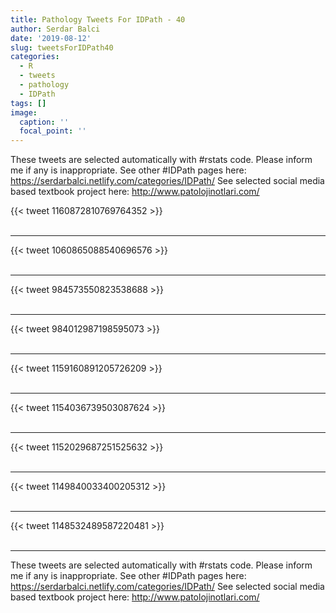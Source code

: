 ```yaml
---
title: Pathology Tweets For IDPath - 40
author: Serdar Balci
date: '2019-08-12'
slug: tweetsForIDPath40
categories:
  - R
  - tweets
  - pathology
  - IDPath
tags: []
image:
  caption: ''
  focal_point: ''
---
```



These tweets are selected automatically with #rstats code. Please inform me if any is inappropriate.
See other #IDPath pages here: https://serdarbalci.netlify.com/categories/IDPath/ 
See selected social media based textbook project here: http://www.patolojinotlari.com/

{{< tweet 1160872810769764352 >}}
<br>
<br>
<hr>
{{< tweet 1060865088540696576 >}}
<br>
<br>
<hr>
{{< tweet 984573550823538688 >}}
<br>
<br>
<hr>
{{< tweet 984012987198595073 >}}
<br>
<br>
<hr>
{{< tweet 1159160891205726209 >}}
<br>
<br>
<hr>
{{< tweet 1154036739503087624 >}}
<br>
<br>
<hr>
{{< tweet 1152029687251525632 >}}
<br>
<br>
<hr>
{{< tweet 1149840033400205312 >}}
<br>
<br>
<hr>
{{< tweet 1148532489587220481 >}}
<br>
<br>
<hr>


These tweets are selected automatically with #rstats code. Please inform me if any is inappropriate.
See other #IDPath pages here: https://serdarbalci.netlify.com/categories/IDPath/ 
See selected social media based textbook project here: http://www.patolojinotlari.com/
